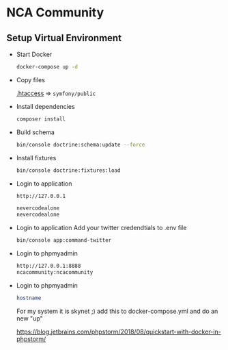 # NCA Community #

## Setup Virtual Environment ##

* Start Docker

  ```bash
  docker-compose up -d
  ```

* Copy files

  [.htaccess](templates/.htaccess) => `symfony/public`

* Install dependencies

  ```bash
  composer install
  ```

* Build schema

  ```bash
  bin/console doctrine:schema:update --force
  ```

* Install fixtures

  ```bash
  bin/console doctrine:fixtures:load

* Login to application

  ```bash
  http://127.0.0.1

  nevercodealone
  nevercodealone
  ```
* Login to application
  Add your twitter credendtials to .env file

  ```bash
  bin/console app:command-twitter
  ```
* Login to phpmyadmin

  ```bash
  http://127.0.0.1:8888
  ncacommunity:ncacommunity
  ```
* Login to phpmyadmin

  ```bash
  hostname
  ```
  For my system it is skynet ;) add this to docker-compose.yml and do an new "up"
  
  https://blog.jetbrains.com/phpstorm/2018/08/quickstart-with-docker-in-phpstorm/
